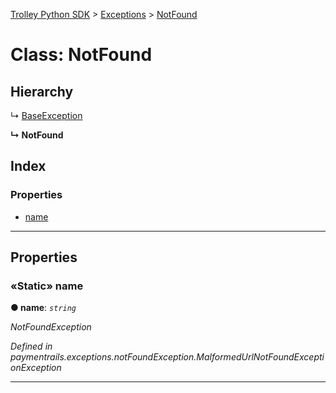 [Trolley Python SDK](../README.md) > [Exceptions](../modules/exceptions.md) > [NotFound](../classes/exceptions.notfound.md)



# Class: NotFound

## Hierarchy


↳  [BaseException](exceptions.baseexception.md)

**↳ NotFound**







## Index

### Properties

* [name](exceptions.notfound.md#name)



---
## Properties
<a id="name"></a>

### «Static» name

**●  name**:  *`string`* 

*NotFoundException*

*Defined in paymentrails.exceptions.notFoundException.MalformedUrlNotFoundExceptionException*





___